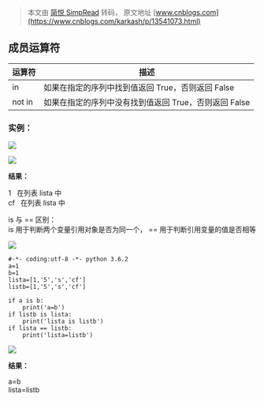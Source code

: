 > 本文由 [简悦 SimpRead](http://ksria.com/simpread/) 转码， 原文地址 [www.cnblogs.com](https://www.cnblogs.com/karkash/p/13541073.html)

**成员运算符**
---------

<table><thead><tr><th>运算符</th><th>描述</th></tr></thead><tbody><tr><td>in</td><td>如果在指定的序列中找到值返回 True，否则返回 False</td></tr><tr><td>not in</td><td>如果在指定的序列中没有找到值返回 True，否则返回 False</td></tr></tbody></table>

### **实例：**

[![](http://common.cnblogs.com/images/copycode.gif)](javascript:void(0); "复制代码")

[![](http://common.cnblogs.com/images/copycode.gif)](javascript:void(0); "复制代码")

**结果：**

1   在列表 lista 中  
cf   在列表 lista 中

is 与 == 区别：  
is 用于判断两个变量引用对象是否为同一个， == 用于判断引用变量的值是否相等

[![](http://common.cnblogs.com/images/copycode.gif)](javascript:void(0); "复制代码")

```
#-*- coding:utf-8 -*- python 3.6.2
a=1
b=1
lista=[1,'5','s','cf']
listb=[1,'5','s','cf']

if a is b:
    print('a=b')
if listb is lista:
    print('lista is listb')
if lista == listb:
    print('lista=listb')

```

[![](http://common.cnblogs.com/images/copycode.gif)](javascript:void(0); "复制代码")

**结果：**  

a=b  
lista=listb